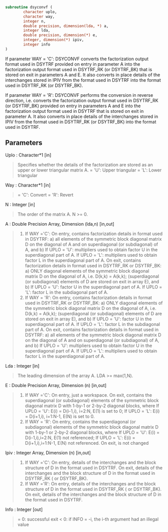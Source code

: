 ```fortran
subroutine dsyconvf (
		character uplo,
		character way,
		integer n,
		double precision, dimension(lda, *) a,
		integer lda,
		double precision, dimension(*) e,
		integer, dimension(*) ipiv,
		integer info
)
```
 If parameter WAY = 'C':
 DSYCONVF converts the factorization output format used in
 DSYTRF provided on entry in parameter A into the factorization
 output format used in DSYTRF_RK (or DSYTRF_BK) that is stored
 on exit in parameters A and E. It also converts in place details of
 the interchanges stored in IPIV from the format used in DSYTRF into
 the format used in DSYTRF_RK (or DSYTRF_BK).

 If parameter WAY = 'R':
 DSYCONVF performs the conversion in reverse direction, i.e.
 converts the factorization output format used in DSYTRF_RK
 (or DSYTRF_BK) provided on entry in parameters A and E into
 the factorization output format used in DSYTRF that is stored
 on exit in parameter A. It also converts in place details of
 the interchanges stored in IPIV from the format used in DSYTRF_RK
 (or DSYTRF_BK) into the format used in DSYTRF.

## Parameters
Uplo : Character*1 [in]
> Specifies whether the details of the factorization are
> stored as an upper or lower triangular matrix A.
> = 'U':  Upper triangular
> = 'L':  Lower triangular

Way : Character*1 [in]
> = 'C': Convert
> = 'R': Revert

N : Integer [in]
> The order of the matrix A.  N >= 0.

A : Double Precision Array, Dimension (lda,n) [in,out]
> 1) If WAY ='C':
> On entry, contains factorization details in format used in
> DSYTRF:
> a) all elements of the symmetric block diagonal
> matrix D on the diagonal of A and on superdiagonal
> (or subdiagonal) of A, and
> b) If UPLO = 'U': multipliers used to obtain factor U
> in the superdiagonal part of A.
> If UPLO = 'L': multipliers used to obtain factor L
> in the superdiagonal part of A.
> On exit, contains factorization details in format used in
> DSYTRF_RK or DSYTRF_BK:
> a) ONLY diagonal elements of the symmetric block diagonal
> matrix D on the diagonal of A, i.e. D(k,k) = A(k,k);
> (superdiagonal (or subdiagonal) elements of D
> are stored on exit in array E), and
> b) If UPLO = 'U': factor U in the superdiagonal part of A.
> If UPLO = 'L': factor L in the subdiagonal part of A.
> 2) If WAY = 'R':
> On entry, contains factorization details in format used in
> DSYTRF_RK or DSYTRF_BK:
> a) ONLY diagonal elements of the symmetric block diagonal
> matrix D on the diagonal of A, i.e. D(k,k) = A(k,k);
> (superdiagonal (or subdiagonal) elements of D
> are stored on exit in array E), and
> b) If UPLO = 'U': factor U in the superdiagonal part of A.
> If UPLO = 'L': factor L in the subdiagonal part of A.
> On exit, contains factorization details in format used in
> DSYTRF:
> a) all elements of the symmetric block diagonal
> matrix D on the diagonal of A and on superdiagonal
> (or subdiagonal) of A, and
> b) If UPLO = 'U': multipliers used to obtain factor U
> in the superdiagonal part of A.
> If UPLO = 'L': multipliers used to obtain factor L
> in the superdiagonal part of A.

Lda : Integer [in]
> The leading dimension of the array A.  LDA >= max(1,N).

E : Double Precision Array, Dimension (n) [in,out]
> 1) If WAY ='C':
> On entry, just a workspace.
> On exit, contains the superdiagonal (or subdiagonal)
> elements of the symmetric block diagonal matrix D
> with 1-by-1 or 2-by-2 diagonal blocks, where
> If UPLO = 'U': E(i) = D(i-1,i), i=2:N, E(1) is set to 0;
> If UPLO = 'L': E(i) = D(i+1,i), i=1:N-1, E(N) is set to 0.
> 2) If WAY = 'R':
> On entry, contains the superdiagonal (or subdiagonal)
> elements of the symmetric block diagonal matrix D
> with 1-by-1 or 2-by-2 diagonal blocks, where
> If UPLO = 'U': E(i) = D(i-1,i),i=2:N, E(1) not referenced;
> If UPLO = 'L': E(i) = D(i+1,i),i=1:N-1, E(N) not referenced.
> On exit, is not changed

Ipiv : Integer Array, Dimension (n) [in,out]
> 1) If WAY ='C':
> On entry, details of the interchanges and the block
> structure of D in the format used in DSYTRF.
> On exit, details of the interchanges and the block
> structure of D in the format used in DSYTRF_RK
> ( or DSYTRF_BK).
> 1) If WAY ='R':
> On entry, details of the interchanges and the block
> structure of D in the format used in DSYTRF_RK
> ( or DSYTRF_BK).
> On exit, details of the interchanges and the block
> structure of D in the format used in DSYTRF.

Info : Integer [out]
> = 0:  successful exit
> < 0:  if INFO = -i, the i-th argument had an illegal value

